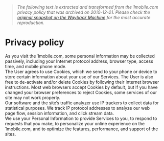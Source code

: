 > *The following text is extracted and transformed from the 1mobile.com privacy policy that was archived on 2010-12-21. Please check the [original snapshot on the Wayback Machine](https://web.archive.org/web/20101221112156id_/http%3A//1mobile.com/policy) for the most accurate reproduction.*

# Privacy policy

As you visit the 1mobile.com, some personal information may be collected passively, including your Internet protocol address, browser type, access time, and mobile phone mode.   
The User agrees to use Cookies, which we send to your phone or device to store certain information about your use of our Services. The User is also free to de-activate and/or delete Cookies by following their Internet browser instructions. Most web browsers accept Cookies by default, but If you have changed your browser preferences to reject Cookies, some services of our site may not work properly.  
Our software and the site’s traffic analyzer use IP trackers to collect data for statistical purposes. We track IP protocol addresses to analyze our web page flow, session information, and click stream data.  
We use your Personal Information to provide Services to you, to respond to requests that you make, to personalize your online experience on the 1mobile.com, and to optimize the features, performance, and support of the sites.
